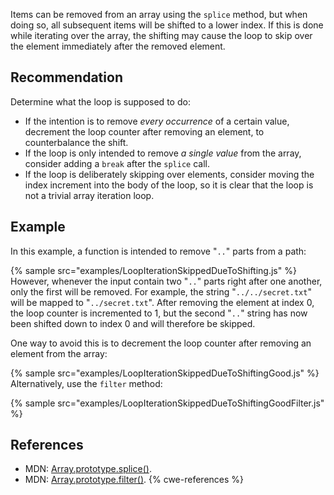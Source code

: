 Items can be removed from an array using the `splice` method, but when doing so, all subsequent items will be shifted to a lower index. If this is done while iterating over the array, the shifting may cause the loop to skip over the element immediately after the removed element.


## Recommendation
Determine what the loop is supposed to do:

* If the intention is to remove *every occurrence* of a certain value, decrement the loop counter after removing an element, to counterbalance the shift.
* If the loop is only intended to remove *a single value* from the array, consider adding a `break` after the `splice` call.
* If the loop is deliberately skipping over elements, consider moving the index increment into the body of the loop, so it is clear that the loop is not a trivial array iteration loop.

## Example
In this example, a function is intended to remove "`..`" parts from a path:

{% sample src="examples/LoopIterationSkippedDueToShifting.js" %}
However, whenever the input contain two "`..`" parts right after one another, only the first will be removed. For example, the string "`../../secret.txt`" will be mapped to "`../secret.txt`". After removing the element at index 0, the loop counter is incremented to 1, but the second "`..`" string has now been shifted down to index 0 and will therefore be skipped.

One way to avoid this is to decrement the loop counter after removing an element from the array:

{% sample src="examples/LoopIterationSkippedDueToShiftingGood.js" %}
Alternatively, use the `filter` method:

{% sample src="examples/LoopIterationSkippedDueToShiftingGoodFilter.js" %}

## References
* MDN: [Array.prototype.splice()](https://developer.mozilla.org/en-US/docs/Web/JavaScript/Reference/Global_Objects/Array/splice).
* MDN: [Array.prototype.filter()](https://developer.mozilla.org/en-US/docs/Web/JavaScript/Reference/Global_Objects/Array/filter).
{% cwe-references %}
